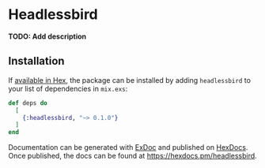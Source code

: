 # Headlessbird

**TODO: Add description**

## Installation

If [available in Hex](https://hex.pm/docs/publish), the package can be installed
by adding `headlessbird` to your list of dependencies in `mix.exs`:

```elixir
def deps do
  [
    {:headlessbird, "~> 0.1.0"}
  ]
end
```

Documentation can be generated with [ExDoc](https://github.com/elixir-lang/ex_doc)
and published on [HexDocs](https://hexdocs.pm). Once published, the docs can
be found at <https://hexdocs.pm/headlessbird>.

